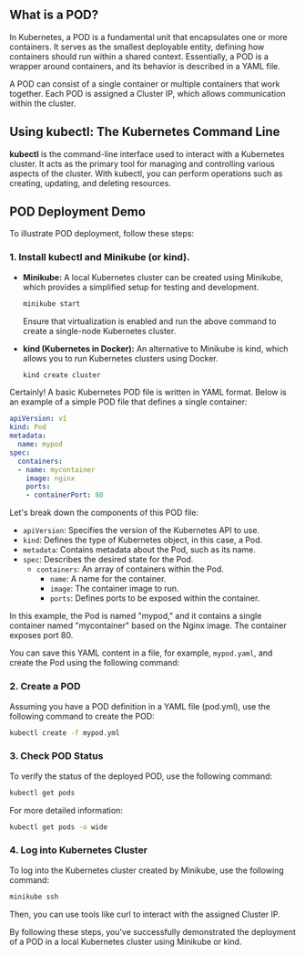 ## What is a POD?

In Kubernetes, a POD is a fundamental unit that encapsulates one or more containers. It serves as the smallest deployable entity, defining how containers should run within a shared context. Essentially, a POD is a wrapper around containers, and its behavior is described in a YAML file.

A POD can consist of a single container or multiple containers that work together. Each POD is assigned a Cluster IP, which allows communication within the cluster.

## Using kubectl: The Kubernetes Command Line

**kubectl** is the command-line interface used to interact with a Kubernetes cluster. It acts as the primary tool for managing and controlling various aspects of the cluster. With kubectl, you can perform operations such as creating, updating, and deleting resources.

## POD Deployment Demo

To illustrate POD deployment, follow these steps:

### 1. Install kubectl and Minikube (or kind).

- **Minikube:** A local Kubernetes cluster can be created using Minikube, which provides a simplified setup for testing and development.
  ```bash
  minikube start
  ```
  Ensure that virtualization is enabled and run the above command to create a single-node Kubernetes cluster.

- **kind (Kubernetes in Docker):** An alternative to Minikube is kind, which allows you to run Kubernetes clusters using Docker.
  ```bash
  kind create cluster
  ```
Certainly! A basic Kubernetes POD file is written in YAML format. Below is an example of a simple POD file that defines a single container:
```yaml
apiVersion: v1
kind: Pod
metadata:
  name: mypod
spec:
  containers:
  - name: mycontainer
    image: nginx
    ports:
    - containerPort: 80
```

Let's break down the components of this POD file:

- `apiVersion`: Specifies the version of the Kubernetes API to use.
- `kind`: Defines the type of Kubernetes object, in this case, a Pod.
- `metadata`: Contains metadata about the Pod, such as its name.
- `spec`: Describes the desired state for the Pod.
  - `containers`: An array of containers within the Pod.
    - `name`: A name for the container.
    - `image`: The container image to run.
    - `ports`: Defines ports to be exposed within the container.

In this example, the Pod is named "mypod," and it contains a single container named "mycontainer" based on the Nginx image. The container exposes port 80.

You can save this YAML content in a file, for example, `mypod.yaml`, and create the Pod using the following command:

### 2. Create a POD

Assuming you have a POD definition in a YAML file (pod.yml), use the following command to create the POD:
  ```bash
  kubectl create -f mypod.yml
  ```

### 3. Check POD Status

To verify the status of the deployed POD, use the following command:
  ```bash
  kubectl get pods
  ```
  For more detailed information:
  ```bash
  kubectl get pods -o wide
  ```

### 4. Log into Kubernetes Cluster

To log into the Kubernetes cluster created by Minikube, use the following command:
  ```bash
  minikube ssh
  ```
  Then, you can use tools like curl to interact with the assigned Cluster IP.

By following these steps, you've successfully demonstrated the deployment of a POD in a local Kubernetes cluster using Minikube or kind.

